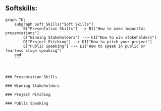 
## Softskills: 

```mermaid
graph TD;
    subgraph Soft_Skills["Soft Skills"]
        B["Presentation Skills"] --> B1["How to make impactful presentations"]
        C["Winning Stakeholders"] --> C1["How to win stakeholders"]
        D["Project Pitching"] --> D1["How to pitch your project"]
        E["Public Speaking"] --> E1["How to speak in public or fearless stage speaking"]
    end
    ```



### Presentation Skills

### Winning Stakeholders

### Project Pitching

### Public Speaking